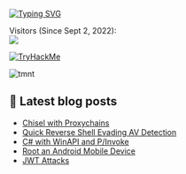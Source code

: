 

  [![Typing SVG](https://readme-typing-svg.herokuapp.com?font=Hack&color=%2388cc14&lines=What's+up!+I'm+technoHerder+-+aka+Andrew)](https://git.io/typing-svg)



  <p align="left"> 
    Visitors (Since Sept 2, 2022):<br>
    <img src="https://profile-counter.glitch.me/aherd2985/count.svg" />
  </p>

  <p align="left"> 
    <a href="https://tryhackme.com/p/technoHerder"><img src="https://tryhackme-badges.s3.amazonaws.com/technoHerder.png" alt="TryHackMe" /></a>
  </p>

  <p align="left"> 
    <img src="https://media.tenor.com/wJu9Jq0LE8oAAAAC/tmnt-cowabunga.gif" alt="tmnt" />
  </p>

  ## :notebook: Latest blog posts
  <!-- BLOG-POST-LIST:START -->
  - [Chisel with Proxychains](https://hack.technoherder.com/chisel/)
  - [Quick Reverse Shell Evading AV Detection](https://hack.technoherder.com/quick-reverse-shell-evading-av-detection/)
  - [C# with WinAPI and P/Invoke](https://hack.technoherder.com/winapi-csharp/)
  - [Root an Android Mobile Device](https://hack.technoherder.com/rooting-android/)
  - [JWT Attacks](https://hack.technoherder.com/jwt-attacks/)
  <!-- BLOG-POST-LIST:END -->


